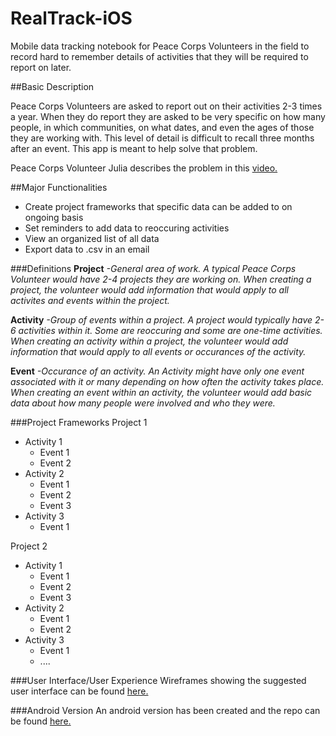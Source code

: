 RealTrack-iOS
=============

Mobile data tracking notebook for Peace Corps Volunteers in the field to record hard to remember details of activities that they will be required to report on later. 

##Basic Description

Peace Corps Volunteers are asked to report out on their activities 2-3 times a year. When they do report they are asked to be very specific on how many people, in which communities, on what dates, and even the ages of those they are working with. This level of detail is difficult to recall three months after an event. This app is meant to help solve that problem. 

Peace Corps Volunteer Julia describes the problem in this [video.](http://www.youtube.com/watch?v=BoKqJicuoXw)

##Major Functionalities
  * Create project frameworks that specific data can be added to on ongoing basis
  * Set reminders to add data to reoccuring activities
  * View an organized list of all data
  * Export data to .csv in an email

###Definitions
**Project** *-General area of work. A typical Peace Corps Volunteer would have 2-4 projects they are working on. When creating a project, the volunteer would add information that would apply to all activites and events within the project.*

**Activity** *-Group of events within a project. A project would typically have 2-6 activities within it. Some are reoccuring and some are one-time activities. When creating an activity within a project, the volunteer would add information that would apply to all events or occurances of the activity.*

**Event** *-Occurance of an activity. An Activity might have only one event associated with it or many depending on how often the activity takes place. When creating an event within an activity, the volunteer would add basic data about how many people were involved and who they were.*

###Project Frameworks
Project 1
  * Activity 1
    * Event 1
    * Event 2
  * Activity 2
    * Event 1
    * Event 2
    * Event 3
  * Activity 3
    * Event 1

Project 2
  * Activity 1
    * Event 1
    * Event 2
    * Event 3
  * Activity 2
    * Event 1
    * Event 2
  * Activity 3
    * Event 1
    * ....

###User Interface/User Experience
Wireframes showing the suggested user interface can be found [here.](http://prezi.com/iupyevbidjgz/?utm_campaign=share&utm_medium=copy)
  
###Android Version
An android version has been created and the repo can be found [here.](https://github.com/neeraj2608/realtrack)




